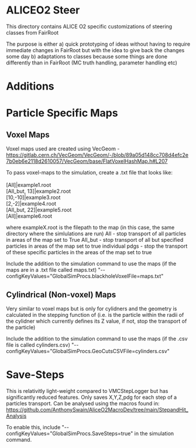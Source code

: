 <!-- doxy
\page refSteer Module 'Steer'
/doxy -->

# ALICEO2 Steer

This directory contains ALICE O2 specific customizations
of steering classes from FairRoot

The purpose is either
a) quick prototyping of ideas without having to require immediate changes in FairRoot
   but with the idea to give back the changes some day
b) adaptations to classes because some things are done differently than in FairRoot
   (MC truth handling, parameter handling etc)

<!-- doxy
This module contains the following submodules:

* \subpage refSteerDigitizerWorkflow
/doxy -->

# Additions

# Particle Specific Maps

## Voxel Maps
Voxel maps used are created using VecGeom - https://gitlab.cern.ch/VecGeom/VecGeom/-/blob/89a05d148cc708d4efc2e7b0eb6e2118d2610057/VecGeom/base/FlatVoxelHashMap.h#L207

To pass voxel-maps to the simulation, create a .txt file that looks like:  <br> <br>
[All]|example1.root<br>
[All_but, 13]|example2.root<br>
[10,-10]|example3.root<br>
[2,-2]|example4.root<br>
[All_but, 22]|example5.root<br>
[All]|example6.root<br>

where exampleX.root is the filepath to the map (in this case, the same directory where the simlulations are run)
All - stop transport of all particles in areas of the map set to True
All_but - stop transport of all but specified particles in areas of the map set to true
individual pdgs - stop the transport of these specific particles in the areas of the map set to true

Include the addition to the simulation command to use the maps (if the maps are in a .txt file called maps.txt)
"--configKeyValues="GlobalSimProcs.blackholeVoxelFile=maps.txt"

## Cylindrical (Non-voxel) Maps
Very similar to voxel maps but is only for cylidners and the geometry is calculated in the stepping
function of (i.e. is the particle within the radii of the cylidner which currently defines its Z value, if not, stop the transport of the particle)

Include the addition to the simulation command to use the maps (if the .csv file is called cylinders.csv)
"--configKeyValues="GlobalSimProcs.GeoCutsCSVFile=cylinders.csv"


# Save-Steps
This is relativitly light-weight compared to VMCStepLogger but has significantly reduced features. Only saves X,Y,Z,pdg for each step of a particles transport. Can be analysed using the macros found in: https://github.com/AnthonySwain/AliceO2MacroDev/tree/main/StepandHit_Analysis 

To enable this, include "--configKeyValues="GlobalSimProcs.SaveSteps=true" in the simulation command.
